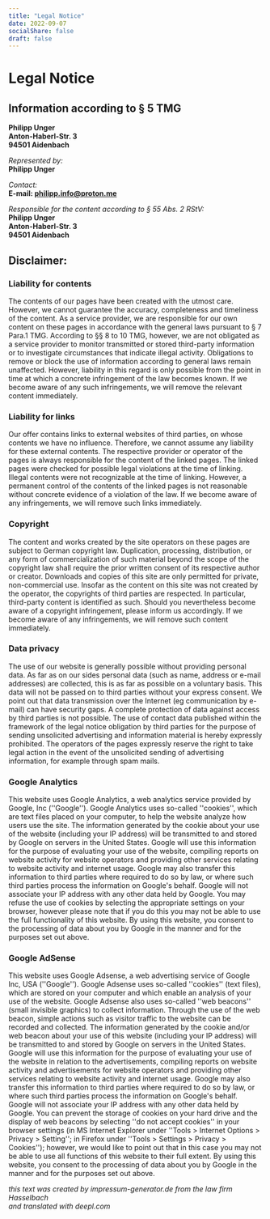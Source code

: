 ```yaml
---
title: "Legal Notice"
date: 2022-09-07
socialShare: false
draft: false
---
```


# Legal Notice

## Information according to § 5 TMG

**Philipp Unger\
Anton-Haberl-Str. 3\
94501 Aidenbach**

_Represented by:_\
**Philipp Unger**

_Contact:_\
**E-mail: philipp.info@proton.me**

_Responsible for the content according to § 55 Abs. 2 RStV:_\
**Philipp Unger\
Anton-Haberl-Str. 3\
94501 Aidenbach**


## Disclaimer:

### Liability for contents

The contents of our pages have been created with the utmost care. However, we cannot guarantee the accuracy, completeness and timeliness of the content. As a service provider, we are responsible for our own content on these pages in accordance with the general laws pursuant to § 7 Para.1 TMG. According to §§ 8 to 10 TMG, however, we are not obligated as a service provider to monitor transmitted or stored third-party information or to investigate circumstances that indicate illegal activity. Obligations to remove or block the use of information according to general laws remain unaffected. However, liability in this regard is only possible from the point in time at which a concrete infringement of the law becomes known. If we become aware of any such infringements, we will remove the relevant content immediately.

### Liability for links

Our offer contains links to external websites of third parties, on whose contents we have no influence. Therefore, we cannot assume any liability for these external contents. The respective provider or operator of the pages is always responsible for the content of the linked pages. The linked pages were checked for possible legal violations at the time of linking. Illegal contents were not recognizable at the time of linking. However, a permanent control of the contents of the linked pages is not reasonable without concrete evidence of a violation of the law. If we become aware of any infringements, we will remove such links immediately.

### Copyright

The content and works created by the site operators on these pages are subject to German copyright law. Duplication, processing, distribution, or any form of commercialization of such material beyond the scope of the copyright law shall require the prior written consent of its respective author or creator. Downloads and copies of this site are only permitted for private, non-commercial use. Insofar as the content on this site was not created by the operator, the copyrights of third parties are respected. In particular, third-party content is identified as such. Should you nevertheless become aware of a copyright infringement, please inform us accordingly. If we become aware of any infringements, we will remove such content immediately.

### Data privacy

The use of our website is generally possible without providing personal data. As far as on our sides personal data (such as name, address or e-mail addresses) are collected, this is as far as possible on a voluntary basis. This data will not be passed on to third parties without your express consent.
We point out that data transmission over the Internet (eg communication by e-mail) can have security gaps. A complete protection of data against access by third parties is not possible.
The use of contact data published within the framework of the legal notice obligation by third parties for the purpose of sending unsolicited advertising and information material is hereby expressly prohibited. The operators of the pages expressly reserve the right to take legal action in the event of the unsolicited sending of advertising information, for example through spam mails.

### Google Analytics

This website uses Google Analytics, a web analytics service provided by Google, Inc (''Google''). Google Analytics uses so-called ''cookies'', which are text files placed on your computer, to help the website analyze how users use the site. The information generated by the cookie about your use of the website (including your IP address) will be transmitted to and stored by Google on servers in the United States. Google will use this information for the purpose of evaluating your use of the website, compiling reports on website activity for website operators and providing other services relating to website activity and internet usage. Google may also transfer this information to third parties where required to do so by law, or where such third parties process the information on Google's behalf. Google will not associate your IP address with any other data held by Google. You may refuse the use of cookies by selecting the appropriate settings on your browser, however please note that if you do this you may not be able to use the full functionality of this website. By using this website, you consent to the processing of data about you by Google in the manner and for the purposes set out above.

### Google AdSense

This website uses Google Adsense, a web advertising service of Google Inc, USA (''Google''). Google Adsense uses so-called ''cookies'' (text files), which are stored on your computer and which enable an analysis of your use of the website. Google Adsense also uses so-called ''web beacons'' (small invisible graphics) to collect information. Through the use of the web beacon, simple actions such as visitor traffic to the website can be recorded and collected. The information generated by the cookie and/or web beacon about your use of this website (including your IP address) will be transmitted to and stored by Google on servers in the United States. Google will use this information for the purpose of evaluating your use of the website in relation to the advertisements, compiling reports on website activity and advertisements for website operators and providing other services relating to website activity and internet usage. Google may also transfer this information to third parties where required to do so by law, or where such third parties process the information on Google's behalf. Google will not associate your IP address with any other data held by Google. You can prevent the storage of cookies on your hard drive and the display of web beacons by selecting ''do not accept cookies'' in your browser settings (in MS Internet Explorer under ''Tools > Internet Options > Privacy > Setting''; in Firefox under ''Tools > Settings > Privacy > Cookies''); however, we would like to point out that in this case you may not be able to use all functions of this website to their full extent. By using this website, you consent to the processing of data about you by Google in the manner and for the purposes set out above.

_this text was created by impressum-generator.de from the law firm Hasselbach_\
_and translated with deepl.com_